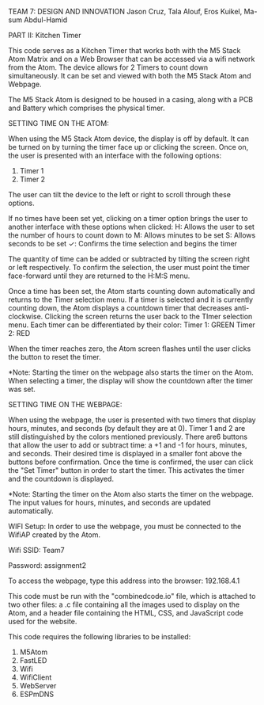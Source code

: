 TEAM 7: DESIGN AND INNOVATION Jason Cruz, Tala Alouf, Eros Kuikel, Ma-sum Abdul-Hamid

PART II: Kitchen Timer

This code serves as a Kitchen Timer that works both with the M5 Stack Atom Matrix and on a Web Browser that can be accessed via a wifi network from the Atom. The device allows for 2 Timers to count down simultaneously. It can be set and viewed with both the M5 Stack Atom and Webpage.

The M5 Stack Atom is designed to be housed in a casing, along with a PCB and Battery which comprises the physical timer.

SETTING TIME ON THE ATOM:

When using the M5 Stack Atom device, the display is off by default. It can be turned on by turning the timer face up or clicking the screen.
Once on, the user is presented with an interface with the following options:
  1. Timer 1
  2. Timer 2

The user can tilt the device to the left or right to scroll through these options.

If no times have been set yet, clicking on a timer option brings the user to another interface with these options when clicked:
  H: Allows the user to set the number of hours to count down to
  M: Allows minutes to be set
  S: Allows seconds to be set
  ✓: Confirms the time selection and begins the timer
  
The quantity of time can be added or subtracted by tilting the screen right or left respectively. To confirm the selection, the user must point the timer face-forward until they are returned to the H:M:S menu.

Once a time has been set, the Atom starts counting down automatically and returns to the Timer selection menu. If a timer is selected and it is currently counting down, the Atom displays a countdown timer that decreases anti-clockwise. Clicking the screen returns the user back to the TImer selection menu.
Each timer can be differentiated by their color:
  Timer 1: GREEN
  Timer 2: RED
  
When the timer reaches zero, the Atom screen flashes until the user clicks the button to reset the timer.

*Note: Starting the timer on the webpage also starts the timer on the Atom. When selecting a timer, the display will show the countdown after the timer was set.


SETTING TIME ON THE WEBPAGE:

When using the webpage, the user is presented with two timers that display hours, minutes, and seconds (by default they are at 0). Timer 1 and 2 are still distinguished by the colors mentioned previously.
There are6 buttons that allow the user to add or subtract time: a +1 and -1 for hours, minutes, and seconds. Their desired time is displayed in a smaller font above the buttons before confirmation. Once the time is confirmed, the user can click the "Set Timer" button in order to start the timer. This activates the timer and the countdown is displayed.

*Note: Starting the timer on the Atom also starts the timer on the webpage. The input values for hours, minutes, and seconds are updated automatically.



WIFI Setup: In order to use the webpage, you must be connected to the WifiAP created by the Atom.
  
  Wifi SSID: Team7
  
  Password: assignment2
  
  To access the webpage, type this address into the browser: 192.168.4.1

This code must be run with the "combinedcode.io" file, which is attached to two other files: a .c file containing all the images used to display on the Atom, and a header file containing the HTML, CSS, and JavaScript code used for the website.

This code requires the following libraries to be installed:
  1. M5Atom
  2. FastLED
  3. Wifi
  4. WifiClient
  5. WebServer
  6. ESPmDNS
